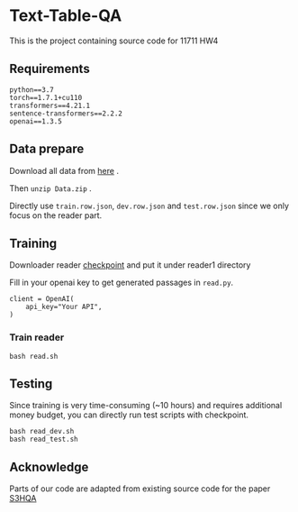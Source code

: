 # Text-Table-QA
This is the project containing source code for 11711 HW4
## Requirements
```
python==3.7
torch==1.7.1+cu110
transformers==4.21.1
sentence-transformers==2.2.2
openai==1.3.5
```
## Data prepare
Download all data from [here](https://drive.google.com/file/d/1aVoBWvAE2BBaO5a27xHpgOqKGWzUV0K5/view?usp=sharing) . 

Then `unzip Data.zip` .

Directly use `train.row.json`, `dev.row.json` and `test.row.json` since we only focus on the reader part.

## Training

Downloader reader [checkpoint](https://drive.google.com/file/d/1IWHY-_kLNyHKZBxenX-RDBwDwqjiD2Zg/view?usp=share_link) and put it under reader1 directory

Fill in your openai key to get generated passages in `read.py`.
```
client = OpenAI(
    api_key="Your API",
)
```
### Train reader
```
bash read.sh
```
## Testing
Since training is very time-consuming (~10 hours) and requires additional money budget, you can directly run test scripts with checkpoint.
```
bash read_dev.sh
bash read_test.sh
```
## Acknowledge
Parts of our code are adapted from existing source code for the paper [S3HQA](https://arxiv.org/abs/2305.11725)